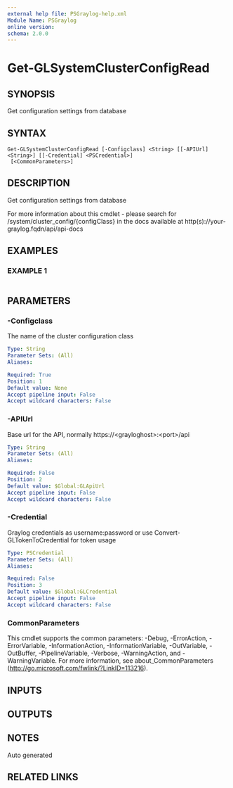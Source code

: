 ```yaml
---
external help file: PSGraylog-help.xml
Module Name: PSGraylog
online version:
schema: 2.0.0
---
```


# Get-GLSystemClusterConfigRead

## SYNOPSIS
Get configuration settings from database

## SYNTAX

```
Get-GLSystemClusterConfigRead [-Configclass] <String> [[-APIUrl] <String>] [[-Credential] <PSCredential>]
 [<CommonParameters>]
```

## DESCRIPTION
Get configuration settings from database


For more information about this cmdlet - please search for /system/cluster_config/{configClass} in the docs available at http(s)://your-graylog.fqdn/api/api-docs

## EXAMPLES

### EXAMPLE 1
```

```

## PARAMETERS

### -Configclass
The name of the cluster configuration class

```yaml
Type: String
Parameter Sets: (All)
Aliases:

Required: True
Position: 1
Default value: None
Accept pipeline input: False
Accept wildcard characters: False
```

### -APIUrl
Base url for the API, normally https://\<grayloghost\>:\<port\>/api

```yaml
Type: String
Parameter Sets: (All)
Aliases:

Required: False
Position: 2
Default value: $Global:GLApiUrl
Accept pipeline input: False
Accept wildcard characters: False
```

### -Credential
Graylog credentials as username:password or use Convert-GLTokenToCredential for token usage

```yaml
Type: PSCredential
Parameter Sets: (All)
Aliases:

Required: False
Position: 3
Default value: $Global:GLCredential
Accept pipeline input: False
Accept wildcard characters: False
```

### CommonParameters
This cmdlet supports the common parameters: -Debug, -ErrorAction, -ErrorVariable, -InformationAction, -InformationVariable, -OutVariable, -OutBuffer, -PipelineVariable, -Verbose, -WarningAction, and -WarningVariable.
For more information, see about_CommonParameters (http://go.microsoft.com/fwlink/?LinkID=113216).

## INPUTS

## OUTPUTS

## NOTES
Auto generated

## RELATED LINKS
